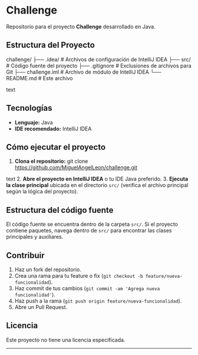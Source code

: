 # Challenge

Repositorio para el proyecto **Challenge** desarrollado en Java.

## Estructura del Proyecto

challenge/
├── .idea/ # Archivos de configuración de IntelliJ IDEA
├── src/ # Código fuente del proyecto
├── .gitignore # Exclusiones de archivos para Git
├── challenge.iml # Archivo de módulo de IntelliJ IDEA
└── README.md # Este archivo

text

## Tecnologías

- **Lenguaje:** Java
- **IDE recomendado:** IntelliJ IDEA

## Cómo ejecutar el proyecto

1. **Clona el repositorio:**
git clone https://github.com/MiguelAngelLeon/challenge.git

text
2. **Abre el proyecto en IntelliJ IDEA** o tu IDE Java preferido.
3. **Ejecuta la clase principal** ubicada en el directorio `src/` (verifica el archivo principal según la lógica del proyecto).

## Estructura del código fuente

El código fuente se encuentra dentro de la carpeta `src/`. Si el proyecto contiene paquetes, navega dentro de `src/` para encontrar las clases principales y auxiliares.

## Contribuir

1. Haz un fork del repositorio.
2. Crea una rama para tu feature o fix (`git checkout -b feature/nueva-funcionalidad`).
3. Haz commit de tus cambios (`git commit -am 'Agrega nueva funcionalidad'`).
4. Haz push a la rama (`git push origin feature/nueva-funcionalidad`).
5. Abre un Pull Request.

## Licencia

Este proyecto no tiene una licencia especificada.

---
